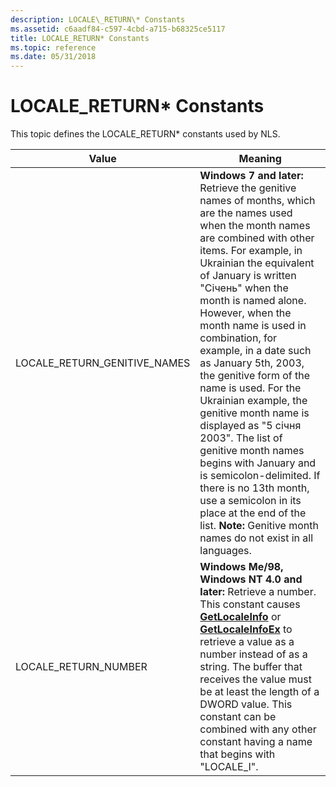 ```yaml
---
description: LOCALE\_RETURN\* Constants
ms.assetid: c6aadf84-c597-4cbd-a715-b68325ce5117
title: LOCALE_RETURN* Constants
ms.topic: reference
ms.date: 05/31/2018
---
```


# LOCALE\_RETURN\* Constants

This topic defines the LOCALE\_RETURN\* constants used by NLS.




| Value | Meaning | 
|-------|---------|
| LOCALE_RETURN_GENITIVE_NAMES | **Windows 7 and later:** Retrieve the genitive names of months, which are the names used when the month names are combined with other items. For example, in Ukrainian the equivalent of January is written "Січень" when the month is named alone. However, when the month name is used in combination, for example, in a date such as January 5th, 2003, the genitive form of the name is used. For the Ukrainian example, the genitive month name is displayed as "5 січня 2003". The list of genitive month names begins with January and is semicolon-delimited. If there is no 13th month, use a semicolon in its place at the end of the list. **Note:** Genitive month names do not exist in all languages.<br> | 
| LOCALE_RETURN_NUMBER | <strong>Windows Me/98, Windows NT 4.0 and later:</strong> Retrieve a number. This constant causes <a href="/windows/desktop/api/Winnls/nf-winnls-getlocaleinfoa"><strong>GetLocaleInfo</strong></a> or <a href="/windows/desktop/api/Winnls/nf-winnls-getlocaleinfoex"><strong>GetLocaleInfoEx</strong></a> to retrieve a value as a number instead of as a string. The buffer that receives the value must be at least the length of a DWORD value. This constant can be combined with any other constant having a name that begins with "LOCALE_I". | 




 

 

 




